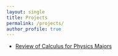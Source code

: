 ```yaml
---
layout: single
title: Projects
permalink: /projects/
author_profile: true
---
```


- [Review of Calculus for Physics Majors](https://walkingipad.github.io/calc_review/intro.html)
